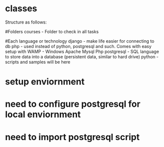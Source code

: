 # classes

Structure as follows:

#Folders
courses - Folder to check in all tasks 

#Each language or technology
django - make life easier for connecting to db
php - used instead of python, postgresql and such. Comes with easy setup with WAMP - Windows Apache Mysql Php
postgresql  - SQL language to store data into a database (persistent data, similar to hard drive)
python - scripts and samples will be here 


# setup enviornment 
# need to configure postgresql for local enviornment
# need to import postgresql script 